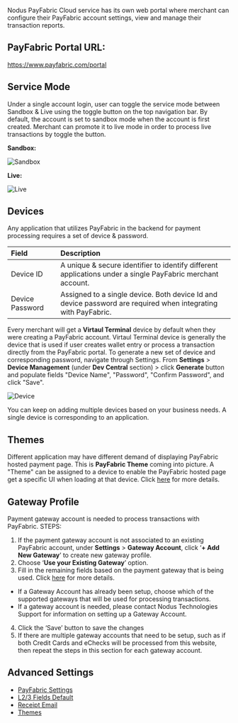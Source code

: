 ﻿Nodus PayFabric Cloud service has its own web portal where merchant can configure their PayFabric account settings, view and manage their transaction reports.

## PayFabric Portal URL:
https://www.payfabric.com/portal

## Service Mode

Under a single account login, user can toggle the service mode between Sandbox & Live using the toggle button on the top navigation bar.
By default, the account is set to sandbox mode when the account is first created. Merchant can promote it to live mode in order to process live transactions by toggle the button.

**Sandbox:**

![Sandbox](https://s3-us-west-1.amazonaws.com/github-screenshot-repository/V3/Sandbox.png)

**Live:**

![Live](https://s3-us-west-1.amazonaws.com/github-screenshot-repository/V3/Live.png)

## Devices

Any application that utilizes PayFabric in the backend for payment processing requires a set of device & password.

| Field                | Description  | 
| :--------------------|:-------------| 
| Device ID            | A unique & secure identifier to identify different applications under a single PayFabric merchant account. | 
| Device Password      | Assigned to a single device. Both device Id and device password are required when integrating with PayFabric. | 

Every merchant will get a **Virtaul Terminal** device by default when they were creating a PayFabric account. Virtaul Terminal device is generally the device that is used if user creates wallet entry or process a transaction directly from the PayFabric portal.
To generate a new set of device and corresponding password, navigate through Settings. From **Settings** >  **Device Management** (under **Dev Central** section) > click **Generate** button and populate fields "Device Name", "Password", "Confirm Password", and click "Save". 

![Device](https://s3-us-west-1.amazonaws.com/github-screenshot-repository/V3/DeviceManagement.png)

You can keep on adding multiple devices based on your business needs. A single device is corresponding to an application. 

## Themes

Different application may have different demand of displaying PayFabric hosted payment page. This is **PayFabric Theme** coming into picture. A "Theme" can be assigned to a device to enable the PayFabric hosted page get a specific UI when loading at that device. Click [here](Themes.md) for more details.

## Gateway Profile

Payment gateway account is needed to process transactions with PayFabric. 
STEPS:
1.	If the payment gateway account is not associated to an existing PayFabric account, under **Settings** > **Gateway Account**, click ‘**+ Add New Gateway**’ to create new gateway profile.
2.	Choose ‘**Use your Existing Gateway**’ option.
3.	Fill in the remaining fields based on the payment gateway that is being used. Click [here](Gateway%20Configuration.md) for more details.

 * If a Gateway Account has already been setup, choose which of the supported gateways that will be used for processing transactions. 
 * If a gateway account is needed, please contact Nodus Technologies Support for information on setting up a Gateway Account. 

4.	Click the ‘Save’ button to save the changes
5.	If there are multiple gateway accounts that need to be setup, such as if both Credit Cards and eChecks will be processed from this website, then repeat the steps in this section for each gateway account.

## Advanced Settings

* [PayFabric Settings](PayFabric%20Settings.md)
* [L2/3 Fields Default](L2%20and%20L3%20Fields%20Default.md)
* [Receipt Email](Payment%20Receipt.md)
* [Themes](Themes.md)

